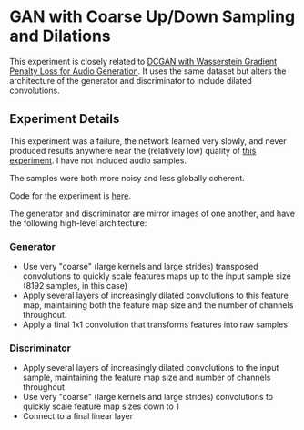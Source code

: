 # GAN with Coarse Up/Down Sampling and Dilations

This experiment is closely related to
[DCGAN with Wasserstein Gradient Penalty Loss for Audio Generation](../wgan).
It uses the same dataset but alters the architecture of the generator and
discriminator to include dilated convolutions.

## Experiment Details

This experiment was a failure, the network learned very slowly, and never
produced results anywhere near the (relatively low) quality of
[this experiment](../wgan).  I have not included audio samples.

The samples were both more noisy and less globally coherent.

Code for the experiment is [here](dilated_gan.py).

The generator and discriminator are mirror images of one another, and have the
following high-level architecture:

### Generator
- Use very "coarse" (large kernels and large strides) transposed convolutions
to quickly scale features maps up to the input sample size (8192 samples, in this
case)
- Apply several layers of increasingly dilated convolutions to this feature
map, maintaining both the feature map size and the number of channels throughout.
- Apply a final 1x1 convolution that transforms features into raw samples

### Discriminator
- Apply several layers of increasingly dilated convolutions to the input sample,
maintaining the feature map size and number of channels throughout
- Use very "coarse" (large kernels and large strides) convolutions to quickly
scale feature map sizes down to 1
- Connect to a final linear layer